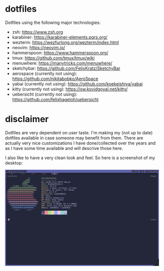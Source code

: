 # dotfiles

Dotfiles using the following major technologies:

- zsh: <https://www.zsh.org>
- karabiner: <https://karabiner-elements.pqrs.org/>
- wezterm: <https://wezfurlong.org/wezterm/index.html>
- neovim: <https://neovim.io/>
- hammerspoon: <https://www.hammerspoon.org/>
- tmux: <https://github.com/tmux/tmux/wiki>
- menuwhere: <https://manytricks.com/menuwhere/>
- sketchybar: <https://github.com/FelixKratz/SketchyBar>
- aerospace (currently not using): <https://github.com/nikitabobko/AeroSpace>
- yabai (currently not using): <https://github.com/koekeishiya/yabai>
- kitty (currently not using): <https://sw.kovidgoyal.net/kitty/>
- uebersicht (currently not using): <https://github.com/felixhageloh/uebersicht>


# disclaimer

Dotfiles are very dependent on user taste. I'm making my (not up to date)
dotfiles available in case someone may benefit from them. There are actually
very nice customizations I have done/collected over the years and as I have some time
available and will descrive those here.


I also like to have a very clean look and feel. So here is a screenshot of my
desktop:

![Screenshot1](./figs/screen1.png "Screenshot 1")
